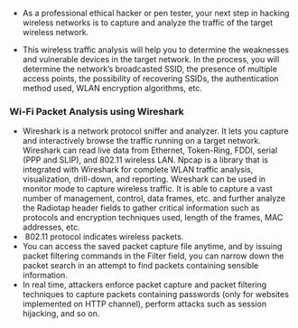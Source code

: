 - As a professional ethical hacker or pen tester, your next step in hacking wireless networks is to capture and analyze the traffic of the target wireless network.

- This wireless traffic analysis will help you to determine the weaknesses and vulnerable devices in the target network. In the process, you will determine the network’s broadcasted SSID, the presence of multiple access points, the possibility of recovering SSIDs, the authentication method used, WLAN encryption algorithms, etc.

### Wi-Fi Packet Analysis using Wireshark

- Wireshark is a network protocol sniffer and analyzer. It lets you capture and interactively browse the traffic running on a target network. Wireshark can read live data from Ethernet, Token-Ring, FDDI, serial (PPP and SLIP), and 802.11 wireless LAN. Npcap is a library that is integrated with Wireshark for complete WLAN traffic analysis, visualization, drill-down, and reporting. Wireshark can be used in monitor mode to capture wireless traffic. It is able to capture a vast number of management, control, data frames, etc. and further analyze the Radiotap header fields to gather critical information such as protocols and encryption techniques used, length of the frames, MAC addresses, etc.
-  802.11 protocol indicates wireless packets.
- You can access the saved packet capture file anytime, and by issuing packet filtering commands in the Filter field, you can narrow down the packet search in an attempt to find packets containing sensible information.
- In real time, attackers enforce packet capture and packet filtering techniques to capture packets containing passwords (only for websites implemented on HTTP channel), perform attacks such as session hijacking, and so on.